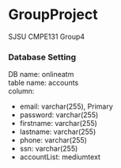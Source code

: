 # GroupProject
SJSU CMPE131 Group4

### Database Setting
DB name: onlineatm\
table name: accounts\
column:
* email: varchar(255), Primary
* password: varchar(255)
* firstname: varchar(255)
* lastname: varchar(255)
* phone: varchar(255)
* ssn: varchar(255)
* accountList: mediumtext
